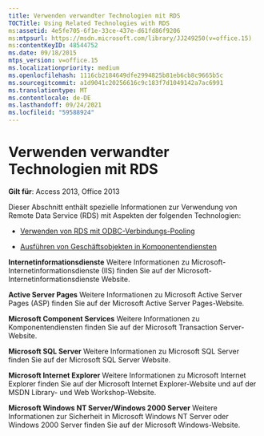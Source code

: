 ```yaml
---
title: Verwenden verwandter Technologien mit RDS
TOCTitle: Using Related Technologies with RDS
ms:assetid: 4e5fe705-6f1e-33ce-437e-d61fd86f9206
ms:mtpsurl: https://msdn.microsoft.com/library/JJ249250(v=office.15)
ms:contentKeyID: 48544752
ms.date: 09/18/2015
mtps_version: v=office.15
ms.localizationpriority: medium
ms.openlocfilehash: 1116cb2184649dfe2994825b81eb6cb8c9665b5c
ms.sourcegitcommit: a1d9041c20256616c9c183f7d1049142a7ac6991
ms.translationtype: MT
ms.contentlocale: de-DE
ms.lasthandoff: 09/24/2021
ms.locfileid: "59588924"
---
```

# <a name="using-related-technologies-with-rds"></a>Verwenden verwandter Technologien mit RDS

**Gilt für**: Access 2013, Office 2013

Dieser Abschnitt enthält spezielle Informationen zur Verwendung von Remote Data Service (RDS) mit Aspekten der folgenden Technologien:

- [Verwenden von RDS mit ODBC-Verbindungs-Pooling](using-rds-with-odbc-connection-pooling.md)

- [Ausführen von Geschäftsobjekten in Komponentendiensten](running-business-objects-in-component-services.md)

**Internetinformationsdienste** Weitere Informationen zu Microsoft-Internetinformationsdienste (IIS) finden Sie auf der Microsoft-Internetinformationsdienste Website.

**Active Server Pages** Weitere Informationen zu Microsoft Active Server Pages (ASP) finden Sie auf der Microsoft Active Server Pages-Website.

**Microsoft Component Services** Weitere Informationen zu Komponentendiensten finden Sie auf der Microsoft Transaction Server-Website.

**Microsoft SQL Server** Weitere Informationen zu Microsoft SQL Server finden Sie auf der Microsoft SQL Server Website.

**Microsoft Internet Explorer** Weitere Informationen zu Microsoft Internet Explorer finden Sie auf der Microsoft Internet Explorer-Website und auf der MSDN Library- und Web Workshop-Website.

**Microsoft Windows NT Server/Windows 2000 Server** Weitere Informationen zur Sicherheit in Microsoft Windows NT Server oder Windows 2000 Server finden Sie auf der Microsoft Windows-Website.

